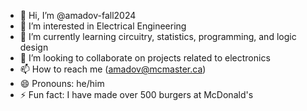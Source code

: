 - 👋 Hi, I’m @amadov-fall2024
- 👀 I’m interested in Electrical Engineering
- 🌱 I’m currently learning circuitry, statistics, programming, and logic design
- 💞️ I’m looking to collaborate on projects related to electronics
- 📫 How to reach me (amadov@mcmaster.ca)
- 😄 Pronouns: he/him
- ⚡ Fun fact: I have made over 500 burgers at McDonald's

<!---
amadov-fall2024/amadov-fall2024 is a ✨ special ✨ repository because its `README.md` (this file) appears on your GitHub profile.
You can click the Preview link to take a look at your changes.
--->
